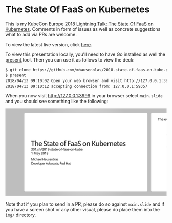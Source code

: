 # The State Of FaaS on Kubernetes

This is my KubeCon Europe 2018 [Lightning Talk: The State Of FaaS on Kubernetes](https://kccnceu18.sched.com/event/Dqwe/lightning-talk-the-state-of-faas-on-kubernetes-michael-hausenblas-red-hat-beginner-skill-level). Comments in form of issues as well as concrete suggestions what to add via PRs are welcome.

To view the latest live version, click [here](https://go-talks.appspot.com/github.com/mhausenblas/2018-state-of-faas-on-kube/main.slide#1).


To view this presentation locally, you'll need to have Go installed as well the [present](https://godoc.org/golang.org/x/tools/present) tool. Then you can use it as follows to view the deck:

```bash
$ git clone https://github.com/mhausenblas/2018-state-of-faas-on-kube.git && cd 2018-state-of-faas-on-kube
$ present
2018/04/13 09:10:02 Open your web browser and visit http://127.0.0.1:3999
2018/04/13 09:10:12 accepting connection from: 127.0.0.1:59357
```

When you now visit http://127.0.0.1:3999 in your browser select `main.slide` and you should see something like the following:

![slide deck](img/slides-placeholder.png)

Note that if you plan to send in a PR, please do so against `main.slide` and if you have a screen shot or any other visual, please do place them into the `img/` directory.

